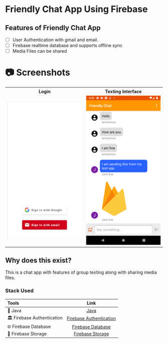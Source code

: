 # Friendly Chat App Using Firebase


Features of Friendly Chat App
------------------
- [ ] User Authentication with gmail and email.
- [ ] Firebase realtime database and supports offline sync
- [ ] Media Files can be shared

# 📷 Screenshots

<table style="width:100%">
  <tr>
    <th>Login</th>
    <th>Texting Interface</th>
  </tr>
  <tr>
    <td><img src = "screenshot/1.jpg" width=240/></td> 
    <td><img src = "screenshot/2.png" width=240/></td>
  </tr>
</table>


Why does this exist?
--------------------
This is a chat app with features of group texting along with sharing media files.

### Stack Used

| Tools | Link |
|     :---      |          :---: |
| 🤖 Java | [Java](https://kotlinlang.org) |](https://developer.android.com/jetpack/compose) |
| 🏛 Firebase Authentication | [Firebase Authentication](https://developer.android.com/topic/libraries/architecture) |
| 🌐 Firebase Database | [Firebase Database](https://developer.android.com/jetpack/androidx/releases/compose-material) |
| 🌊 Firebase Storage | [Firebase Storage](https://developer.android.com/jetpack/androidx/releases/sqlite?gclid=CjwKCAiAjs2bBhACEiwALTBWZXFwJylUA_K3H-yfDoYZAxhvWJy6ohbzoW_tHxeKdVnsBYURQInhQxoCRqIQAvD_BwE&gclsrc=aw.ds) |





